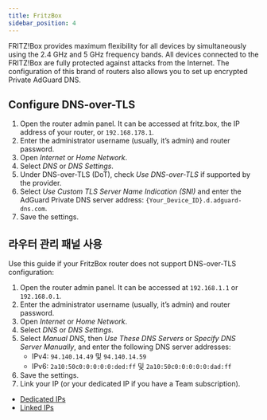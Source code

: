 ```yaml
---
title: FritzBox
sidebar_position: 4
---
```


FRITZ!Box provides maximum flexibility for all devices by simultaneously using the 2.4 GHz and 5 GHz frequency bands. All devices connected to the FRITZ!Box are fully protected against attacks from the Internet. The configuration of this brand of routers also allows you to set up encrypted Private AdGuard DNS.

## Configure DNS-over-TLS

1. Open the router admin panel. It can be accessed at fritz.box, the IP address of your router, or `192.168.178.1`.
2. Enter the administrator username (usually, it’s admin) and router password.
3. Open _Internet_ or _Home Network_.
4. Select _DNS_ or _DNS Settings_.
5. Under DNS-over-TLS (DoT), check _Use DNS-over-TLS_ if supported by the provider.
6. Select _Use Custom TLS Server Name Indication (SNI)_ and enter the AdGuard Private DNS server address:  `{Your_Device_ID}.d.adguard-dns.com`.
7. Save the settings.

## 라우터 관리 패널 사용

Use this guide if your FritzBox router does not support DNS-over-TLS configuration:

1. Open the router admin panel. It can be accessed at `192.168.1.1` or `192.168.0.1`.
2. Enter the administrator username (usually, it’s admin) and router password.
3. Open _Internet_ or _Home Network_.
4. Select _DNS_ or _DNS Settings_.
5. Select _Manual DNS_, then _Use These DNS Servers_ or _Specify DNS Server Manually_, and enter the following DNS server addresses:
   - IPv4: `94.140.14.49` 및 `94.140.14.59`
   - IPv6: `2a10:50c0:0:0:0:0:ded:ff` 및 `2a10:50c0:0:0:0:0:dad:ff`
6. Save the settings.
7. Link your IP (or your dedicated IP if you have a Team subscription).

- [Dedicated IPs](/private-dns/connect-devices/other-options/dedicated-ip.md)
- [Linked IPs](/private-dns/connect-devices/other-options/linked-ip.md)
